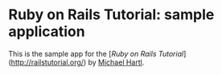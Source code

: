# Ruby on Rails Tutorial: sample application

This is the sample app for the [*Ruby on Rails Tutorial*] (http://railstutorial.org/)
by [Michael Hartl](http://michaelhartl.com/).
